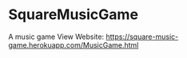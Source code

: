 # SquareMusicGame
 A music game
View Website: https://square-music-game.herokuapp.com/MusicGame.html
